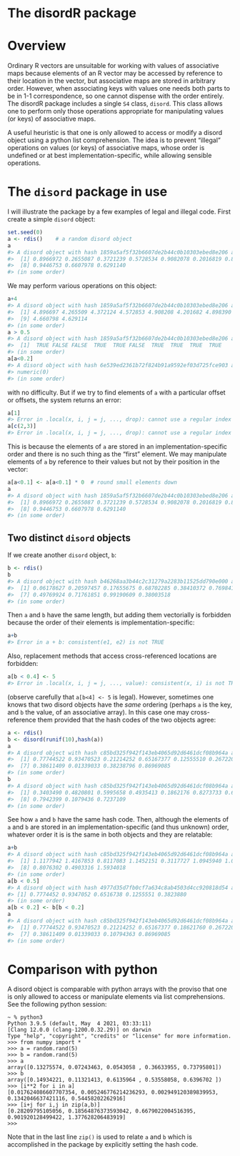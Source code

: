 The disordR package
================

<!-- README.md is generated from README.Rmd. Please edit that file -->

# Overview

Ordinary R vectors are unsuitable for working with values of associative
maps because elements of an R vector may be accessed by reference to
their location in the vector, but associative maps are stored in
arbitrary order. However, when associating keys with values one needs
both parts to be in 1-1 correspondence, so one cannot dispense with the
order entirely. The disordR package includes a single `S4` class,
`disord`. This class allows one to perform only those operations
appropriate for manipulating values (or keys) of associative maps.

A useful heuristic is that one is only allowed to access or modify a
disord object using a python list comprehension. The idea is to prevent
“illegal” operations on values (or keys) of associative maps, whose
order is undefined or at best implementation-specific, while allowing
sensible operations.

# The `disord` package in use

I will illustrate the package by a few examples of legal and illegal
code. First create a simple `disord` object:

``` r
set.seed(0)
a <- rdis()    # a random disord object
a
#> A disord object with hash 1859a5af5f32b6607de2b44c0b10303ebed8e206 and elements
#>  [1] 0.8966972 0.2655087 0.3721239 0.5728534 0.9082078 0.2016819 0.8983897
#>  [8] 0.9446753 0.6607978 0.6291140
#> (in some order)
```

We may perform various operations on this object:

``` r
a+4
#> A disord object with hash 1859a5af5f32b6607de2b44c0b10303ebed8e206 and elements
#>  [1] 4.896697 4.265509 4.372124 4.572853 4.908208 4.201682 4.898390 4.944675
#>  [9] 4.660798 4.629114
#> (in some order)
a > 0.5
#> A disord object with hash 1859a5af5f32b6607de2b44c0b10303ebed8e206 and elements
#>  [1]  TRUE FALSE FALSE  TRUE  TRUE FALSE  TRUE  TRUE  TRUE  TRUE
#> (in some order)
a[a<0.2]
#> A disord object with hash 6e539ed2361b72f824b91a9592ef03d725fce903 and elements
#> numeric(0)
#> (in some order)
```

with no difficulty. But if we try to find elements of `a` with a
particular offset or offsets, the system returns an error:

``` r
a[1]
#> Error in .local(x, i, j = j, ..., drop): cannot use a regular index to extract, only a disord object
a[c(2,3)]
#> Error in .local(x, i, j = j, ..., drop): cannot use a regular index to extract, only a disord object
```

This is because the elements of `a` are stored in an
implementation-specific order and there is no such thing as the “first”
element. We may manipulate elements of `a` by reference to their values
but not by their position in the vector:

``` r
a[a<0.1] <- a[a<0.1] * 0  # round small elements down
a
#> A disord object with hash 1859a5af5f32b6607de2b44c0b10303ebed8e206 and elements
#>  [1] 0.8966972 0.2655087 0.3721239 0.5728534 0.9082078 0.2016819 0.8983897
#>  [8] 0.9446753 0.6607978 0.6291140
#> (in some order)
```

## Two distinct `disord` objects

If we create another `disord` object, `b`:

``` r
b <- rdis()
b
#> A disord object with hash b46268aa3b44c2c31279a2283b11525dd790e000 and elements
#>  [1] 0.06178627 0.20597457 0.17655675 0.68702285 0.38410372 0.76984142
#>  [7] 0.49769924 0.71761851 0.99190609 0.38003518
#> (in some order)
```

Then `a` and `b` have the same length, but adding them vectorially is
forbidden because the order of their elements is
implementation-specific:

``` r
a+b
#> Error in a + b: consistent(e1, e2) is not TRUE
```

Also, replacement methods that access cross-referenced locations are
forbidden:

``` r
a[b < 0.4] <- 5
#> Error in .local(x, i, j = j, ..., value): consistent(x, i) is not TRUE
```

(observe carefully that `a[b<4] <- 5` is legal). However, sometimes one
knows that two disord objects have the *same* ordering (perhaps `a` is
the key, and `b` the value, of an associative array). In this case one
may cross-reference them provided that the hash codes of the two objects
agree:

``` r
a <- rdis()
b <- disord(runif(10),hash(a))
a
#> A disord object with hash c85bd325f942f143eb4065d92d6461dcf08b964a and elements
#>  [1] 0.77744522 0.93470523 0.21214252 0.65167377 0.12555510 0.26722067
#>  [7] 0.38611409 0.01339033 0.38238796 0.86969085
#> (in some order)
b
#> A disord object with hash c85bd325f942f143eb4065d92d6461dcf08b964a and elements
#>  [1] 0.3403490 0.4820801 0.5995658 0.4935413 0.1862176 0.8273733 0.6684667
#>  [8] 0.7942399 0.1079436 0.7237109
#> (in some order)
```

See how `a` and `b` have the same hash code. Then, although the elements
of `a` and `b` are stored in an implementation-specific (and thus
unknown) order, whatever order it is is the same in both objects and
they are relatable:

``` r
a+b
#> A disord object with hash c85bd325f942f143eb4065d92d6461dcf08b964a and elements
#>  [1] 1.1177942 1.4167853 0.8117083 1.1452151 0.3117727 1.0945940 1.0545808
#>  [8] 0.8076302 0.4903316 1.5934018
#> (in some order)
a[b < 0.5]
#> A disord object with hash 4977d35d7fb0cf7a634c8ab4503d4cc920818d54 and elements
#> [1] 0.7774452 0.9347052 0.6516738 0.1255551 0.3823880
#> (in some order)
a[b < 0.2] <- b[b < 0.2]
a
#> A disord object with hash c85bd325f942f143eb4065d92d6461dcf08b964a and elements
#>  [1] 0.77744522 0.93470523 0.21214252 0.65167377 0.18621760 0.26722067
#>  [7] 0.38611409 0.01339033 0.10794363 0.86969085
#> (in some order)
```

# Comparison with python

A disord object is comparable with python arrays with the proviso that
one is only allowed to access or manipulate elements via list
comprehensions. See the following python session:

    ~ % python3
    Python 3.9.5 (default, May  4 2021, 03:33:11) 
    [Clang 12.0.0 (clang-1200.0.32.29)] on darwin
    Type "help", "copyright", "credits" or "license" for more information.
    >>> from numpy import *
    >>> a = random.rand(5)
    >>> b = random.rand(5)
    >>> a
    array([0.13275574, 0.07243463, 0.0543058 , 0.36633955, 0.73795801])
    >>> b
    array([0.14934221, 0.11321413, 0.6135964 , 0.53558058, 0.6396702 ])
    >>> [i**2 for i in a]
    [0.017624086607707354, 0.005246776214236293, 0.002949120389839953, 0.1342046637421116, 0.54458202262916]
    >>> [i+j for i,j in zip(a,b)]
    [0.28209795105056, 0.18564876373593042, 0.6679022004516395, 0.901920128499422, 1.377628206483919]
    >>> 

Note that in the last line `zip()` is used to relate `a` and `b` which
is accomplished in the package by explicitly setting the hash code.
